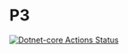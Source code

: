 # P3

[![Dotnet-core Actions Status](https://github.com/Hebbe1234/P3/workflows/dotnet-core/badge.svg)](https://github.com/Hebbe1234/p3/actions)

